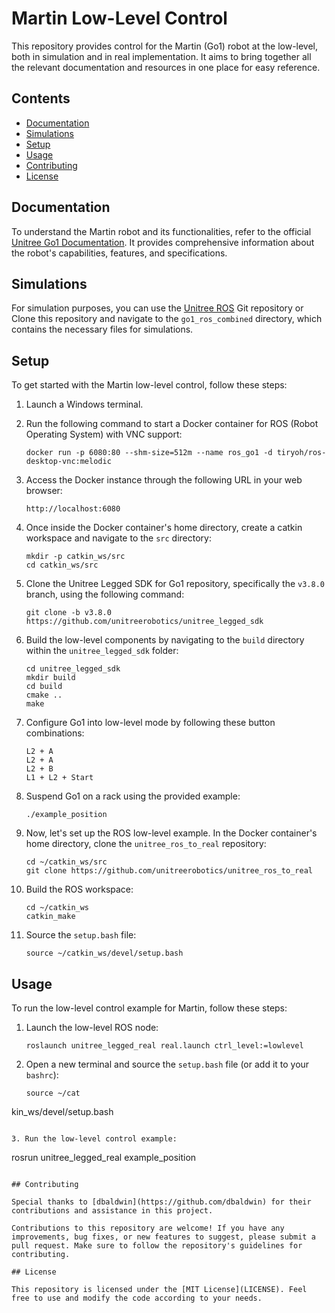 # Martin Low-Level Control

This repository provides control for the Martin (Go1) robot at the low-level, both in simulation and in real implementation. It aims to bring together all the relevant documentation and resources in one place for easy reference.

## Contents

- [Documentation](#documentation)
- [Simulations](#simulations)
- [Setup](#setup)
- [Usage](#usage)
- [Contributing](#contributing)
- [License](#license)

## Documentation

To understand the Martin robot and its functionalities, refer to the official [Unitree Go1 Documentation](https://docs.trossenrobotics.com/unitree_go1_docs/downloads.html). It provides comprehensive information about the robot's capabilities, features, and specifications.

## Simulations

For simulation purposes, you can use the [Unitree ROS](https://github.com/unitreerobotics/unitree_ros) Git repository or  Clone this repository and navigate to the `go1_ros_combined` directory, which contains the necessary files for simulations.

## Setup

To get started with the Martin low-level control, follow these steps:

1. Launch a Windows terminal.

2. Run the following command to start a Docker container for ROS (Robot Operating System) with VNC support:

   ```
   docker run -p 6080:80 --shm-size=512m --name ros_go1 -d tiryoh/ros-desktop-vnc:melodic
   ```

3. Access the Docker instance through the following URL in your web browser:

   ```
   http://localhost:6080
   ```

4. Once inside the Docker container's home directory, create a catkin workspace and navigate to the `src` directory:

   ```
   mkdir -p catkin_ws/src
   cd catkin_ws/src
   ```

5. Clone the Unitree Legged SDK for Go1 repository, specifically the `v3.8.0` branch, using the following command:

   ```
   git clone -b v3.8.0 https://github.com/unitreerobotics/unitree_legged_sdk
   ```

6. Build the low-level components by navigating to the `build` directory within the `unitree_legged_sdk` folder:

   ```
   cd unitree_legged_sdk
   mkdir build
   cd build
   cmake ..
   make
   ```

7. Configure Go1 into low-level mode by following these button combinations:

   ```
   L2 + A
   L2 + A
   L2 + B
   L1 + L2 + Start
   ```

8. Suspend Go1 on a rack using the provided example:

   ```
   ./example_position
   ```

9. Now, let's set up the ROS low-level example. In the Docker container's home directory, clone the `unitree_ros_to_real` repository:

   ```
   cd ~/catkin_ws/src
   git clone https://github.com/unitreerobotics/unitree_ros_to_real
   ```

10. Build the ROS workspace:

    ```
    cd ~/catkin_ws
    catkin_make
    ```

11. Source the `setup.bash` file:

    ```
    source ~/catkin_ws/devel/setup.bash
    ```

## Usage

To run the low-level control example for Martin, follow these steps:

1. Launch the low-level ROS node:

   ```
   roslaunch unitree_legged_real real.launch ctrl_level:=lowlevel
   ```

2. Open a new terminal and source the `setup.bash` file (or add it to your `bashrc`):

   ```
   source ~/cat

kin_ws/devel/setup.bash
   ```

3. Run the low-level control example:

   ```
   rosrun unitree_legged_real example_position
   ```

## Contributing

Special thanks to [dbaldwin](https://github.com/dbaldwin) for their contributions and assistance in this project.

Contributions to this repository are welcome! If you have any improvements, bug fixes, or new features to suggest, please submit a pull request. Make sure to follow the repository's guidelines for contributing.

## License

This repository is licensed under the [MIT License](LICENSE). Feel free to use and modify the code according to your needs.
